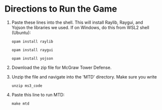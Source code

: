 # Directions to Run the Game

1. Paste these lines into the shell. This will install Raylib, Raygui, and Yojson the libraries we used. If on Windows, do this from WSL2 shell (Ubuntu):

    ```
    opam install raylib
    ```
    ```
    opam install raygui
    ```
    ```
    opam install yojson
    ```

2. Download the zip file for McGraw Tower Defense.

3. Unzip the file and navigate into the 'MTD' directory. Make sure you write
    ```
    unzip ms3_code
    ```

4. Paste this line to run MTD:

    ```
    make mtd
    ```

  








